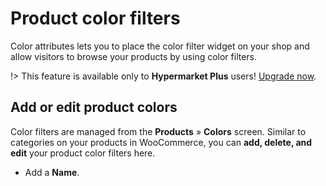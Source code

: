 # Product color filters

Color attributes lets you to place the color filter widget on your shop and allow visitors to browse your products by using color filters.

!> This feature is available only to **Hypermarket Plus** users! [Upgrade now](https://www.mypreview.one).

## Add or edit product colors

Color filters are managed from the **Products** » **Colors** screen.
Similar to categories on your products in WooCommerce, you can **add, delete, and edit** your product color filters here.

* Add a **Name**.
